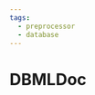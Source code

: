 ```yaml
---
tags:
  - preprocessor
  - database
---
```


# DBMLDoc

<include repo_url="https://github.com/foliant-docs/foliantcontrib.dbmldoc.git" path="README.md" sethead="2" nohead="true"></include>
